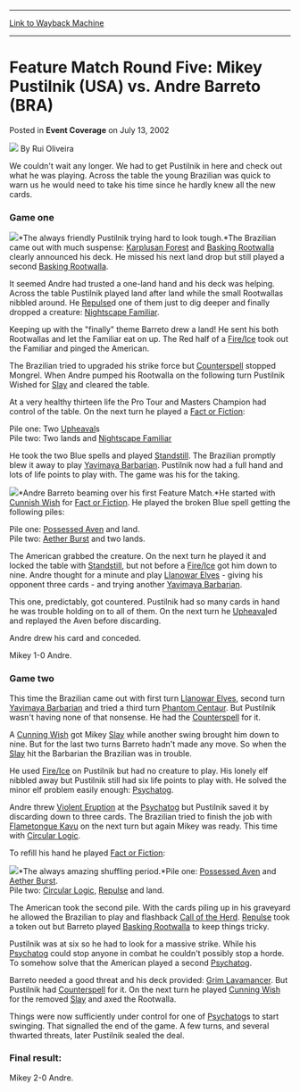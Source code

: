 
---
[Link to Wayback Machine](https://web.archive.org/web/20211017221142/https://magic.wizards.com/en/articles/archive/event-coverage/feature-match-round-five-mikey-pustilnik-usa-vs-andre-barreto-bra)

[_metadata_:author]:- "Rui Oliveira"
[_metadata_:description]:- "We couldn't wait any longer. We had to get Pustilnik in here and check out what he was playing. Across the table the young Brazilian was quick to warn us he would need to take his time since he hardly knew all the new cards.Game oneThe always friendly Pustilnik trying hard to look tough.The Brazilian came out with much suspense: Karplusan Forest and Basking Rootwalla clearly"
[_metadata_:generator]:- "Drupal 7 (http://drupal.org)"
[_metadata_:node]:- "787271"
[_metadata_:publish_date]:- "2002-07-13"
[_metadata_:source]:- "div-main-content"
[_metadata_:title]:- "Feature Match Round Five: Mikey Pustilnik (USA) vs. Andre Barreto (BRA)"
[_metadata_:wayback_capture_timestamp]:- "2021-10-17 22:11:42"
[_metadata_:wayback_raw_url]:- "https://web.archive.org/web/20211017221142id_/https://magic.wizards.com/en/articles/archive/event-coverage/feature-match-round-five-mikey-pustilnik-usa-vs-andre-barreto-bra"
[_metadata_:wayback_url]:- "https://magic.wizards.com/en/articles/archive/event-coverage/feature-match-round-five-mikey-pustilnik-usa-vs-andre-barreto-bra"
---


Feature Match Round Five: Mikey Pustilnik (USA) vs. Andre Barreto (BRA)
=======================================================================



 Posted in **Event Coverage**
 on July 13, 2002 






![](https://media.magic.wizards.com/styles/auth_small/public/generic-avatar-150_103.png)
By Rui Oliveira











We couldn't wait any longer. We had to get Pustilnik in here and check out what he was playing. Across the table the young Brazilian was quick to warn us he would need to take his time since he hardly knew all the new cards.

### Game one

![](https://media.magic.wizards.com/image_legacy_migration/sideboard/images/gpsp02/970.jpg)*The always friendly Pustilnik trying hard to look tough.*The Brazilian came out with much suspense: [Karplusan Forest](https://gatherer.wizards.com/Pages/Card/Details.aspx?name=Karplusan+Forest) and [Basking Rootwalla](https://gatherer.wizards.com/Pages/Card/Details.aspx?name=Basking+Rootwalla) clearly announced his deck. He missed his next land drop but still played a second [Basking Rootwalla](https://gatherer.wizards.com/Pages/Card/Details.aspx?name=Basking+Rootwalla).

It seemed Andre had trusted a one-land hand and his deck was helping. Across the table Pustilnik played land after land while the small Rootwallas nibbled around. He [Repulse](https://gatherer.wizards.com/Pages/Card/Details.aspx?name=Repulse)d one of them just to dig deeper and finally dropped a creature: [Nightscape Familiar](https://gatherer.wizards.com/Pages/Card/Details.aspx?name=Nightscape+Familiar).

Keeping up with the "finally" theme Barreto drew a land! He sent his both Rootwallas and let the Familiar eat on up. The Red half of a [Fire/Ice](https://gatherer.wizards.com/Pages/Card/Details.aspx?name=Fire%2FIce) took out the Familiar and pinged the American.

The Brazilian tried to upgraded his strike force but [Counterspell](https://gatherer.wizards.com/Pages/Card/Details.aspx?name=Counterspell) stopped Mongrel. When Andre pumped his Rootwalla on the following turn Pustilnik Wished for [Slay](https://gatherer.wizards.com/Pages/Card/Details.aspx?name=Slay) and cleared the table.

At a very healthy thirteen life the Pro Tour and Masters Champion had control of the table. On the next turn he played a [Fact or Fiction](https://gatherer.wizards.com/Pages/Card/Details.aspx?name=Fact+or+Fiction):

Pile one: Two [Upheaval](https://gatherer.wizards.com/Pages/Card/Details.aspx?name=Upheaval)s  
 Pile two: Two lands and [Nightscape Familiar](https://gatherer.wizards.com/Pages/Card/Details.aspx?name=Nightscape+Familiar)

He took the two Blue spells and played [Standstill](https://gatherer.wizards.com/Pages/Card/Details.aspx?name=Standstill). The Brazilian promptly blew it away to play [Yavimaya Barbarian](https://gatherer.wizards.com/Pages/Card/Details.aspx?name=Yavimaya+Barbarian). Pustilnik now had a full hand and lots of life points to play with. The game was his for the taking.

![](https://media.magic.wizards.com/image_legacy_migration/sideboard/images/gpsp02/971.jpg)*Andre Barreto beaming over his first Feature Match.*He started with [Cunnish Wish](https://gatherer.wizards.com/Pages/Card/Details.aspx?name=Cunnish+Wish) for [Fact or Fiction](https://gatherer.wizards.com/Pages/Card/Details.aspx?name=Fact+or+Fiction). He played the broken Blue spell getting the following piles:

Pile one: [Possessed Aven](https://gatherer.wizards.com/Pages/Card/Details.aspx?name=Possessed+Aven) and land.  
 Pile two: [Aether Burst](https://gatherer.wizards.com/Pages/Card/Details.aspx?name=Aether+Burst) and two lands.

The American grabbed the creature. On the next turn he played it and locked the table with [Standstill](https://gatherer.wizards.com/Pages/Card/Details.aspx?name=Standstill), but not before a [Fire/Ice](https://gatherer.wizards.com/Pages/Card/Details.aspx?name=Fire%2FIce) got him down to nine. Andre thought for a minute and play [Llanowar Elves](https://gatherer.wizards.com/Pages/Card/Details.aspx?name=Llanowar+Elves+) - giving his opponent three cards - and trying another [Yavimaya Barbarian](https://gatherer.wizards.com/Pages/Card/Details.aspx?name=Yavimaya+Barbarian).

This one, predictably, got countered. Pustilnik had so many cards in hand he was trouble holding on to all of them. On the next turn he [Upheaval](https://gatherer.wizards.com/Pages/Card/Details.aspx?name=Upheaval)ed and replayed the Aven before discarding.

Andre drew his card and conceded.

Mikey 1-0 Andre.

### Game two

This time the Brazilian came out with first turn [Llanowar Elves](https://gatherer.wizards.com/Pages/Card/Details.aspx?name=Llanowar+Elves), second turn [Yavimaya Barbarian](https://gatherer.wizards.com/Pages/Card/Details.aspx?name=Yavimaya+Barbarian) and tried a third turn [Phantom Centaur](https://gatherer.wizards.com/Pages/Card/Details.aspx?name=Phantom+Centaur). But Pustilnik wasn't having none of that nonsense. He had the [Counterspell](https://gatherer.wizards.com/Pages/Card/Details.aspx?name=Counterspell) for it.

A [Cunning Wish](https://gatherer.wizards.com/Pages/Card/Details.aspx?name=Cunning+Wish) got Mikey [Slay](https://gatherer.wizards.com/Pages/Card/Details.aspx?name=Slay) while another swing brought him down to nine. But for the last two turns Barreto hadn't made any move. So when the [Slay](https://gatherer.wizards.com/Pages/Card/Details.aspx?name=Slay) hit the Barbarian the Brazilian was in trouble.

He used [Fire/Ice](https://gatherer.wizards.com/Pages/Card/Details.aspx?name=Fire%2FIce) on Pustilnik but had no creature to play. His lonely elf nibbled away but Pustilnik still had six life points to play with. He solved the minor elf problem easily enough: [Psychatog](https://gatherer.wizards.com/Pages/Card/Details.aspx?name=Psychatog).

Andre threw [Violent Eruption](https://gatherer.wizards.com/Pages/Card/Details.aspx?name=Violent+Eruption) at the [Psychatog](https://gatherer.wizards.com/Pages/Card/Details.aspx?name=Psychatog) but Pustilnik saved it by discarding down to three cards. The Brazilian tried to finish the job with [Flametongue Kavu](https://gatherer.wizards.com/Pages/Card/Details.aspx?name=Flametongue+Kavu) on the next turn but again Mikey was ready. This time with [Circular Logic](https://gatherer.wizards.com/Pages/Card/Details.aspx?name=Circular+Logic).

To refill his hand he played [Fact or Fiction](https://gatherer.wizards.com/Pages/Card/Details.aspx?name=Fact+or+Fiction):

![](https://media.magic.wizards.com/image_legacy_migration/sideboard/images/gpsp02/972.jpg)*The always amazing shuffling period.*Pile one: [Possessed Aven](https://gatherer.wizards.com/Pages/Card/Details.aspx?name=Possessed+Aven) and [Aether Burst](https://gatherer.wizards.com/Pages/Card/Details.aspx?name=Aether+Burst).  
 Pile two: [Circular Logic](https://gatherer.wizards.com/Pages/Card/Details.aspx?name=Circular+Logic), [Repulse](https://gatherer.wizards.com/Pages/Card/Details.aspx?name=Repulse) and land.

The American took the second pile. With the cards piling up in his graveyard he allowed the Brazilian to play and flashback [Call of the Herd](https://gatherer.wizards.com/Pages/Card/Details.aspx?name=Call+of+the+Herd). [Repulse](https://gatherer.wizards.com/Pages/Card/Details.aspx?name=Repulse) took a token out but Barreto played [Basking Rootwalla](https://gatherer.wizards.com/Pages/Card/Details.aspx?name=Basking+Rootwalla) to keep things tricky.

Pustilnik was at six so he had to look for a massive strike. While his [Psychatog](https://gatherer.wizards.com/Pages/Card/Details.aspx?name=Psychatog) could stop anyone in combat he couldn't possibly stop a horde. To somehow solve that the American played a second [Psychatog](https://gatherer.wizards.com/Pages/Card/Details.aspx?name=Psychatog).

Barreto needed a good threat and his deck provided: [Grim Lavamancer](https://gatherer.wizards.com/Pages/Card/Details.aspx?name=Grim+Lavamancer). But Pustilnik had [Counterspell](https://gatherer.wizards.com/Pages/Card/Details.aspx?name=Counterspell) for it. On the next turn he played [Cunning Wish](https://gatherer.wizards.com/Pages/Card/Details.aspx?name=Cunning+Wish) for the removed [Slay](https://gatherer.wizards.com/Pages/Card/Details.aspx?name=Slay) and axed the Rootwalla.

Things were now sufficiently under control for one of [Psychatog](https://gatherer.wizards.com/Pages/Card/Details.aspx?name=Psychatog)s to start swinging. That signalled the end of the game. A few turns, and several thwarted threats, later Pustilnik sealed the deal.

### Final result:

Mikey 2-0 Andre.







